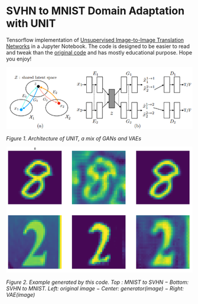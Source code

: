 # SVHN to MNIST Domain Adaptation with UNIT

Tensorflow implementation of [Unsupervised Image-to-Image Translation Networks](https://arxiv.org/pdf/1703.10593.pdf) in a Jupyter Notebook. The code is designed to be easier to read and tweak than the [original code](https://github.com/mingyuliutw/UNIT) and has mostly educational purpose. Hope you enjoy!

![](https://github.com/artix41/UNIT-mnist-svhn/blob/master/screenshots/architecture.png)

*Figure 1. Architecture of UNIT, a mix of GANs and VAEs*

![](https://github.com/artix41/UNIT-mnist-svhn/blob/master/screenshots/example-01.png)

*Figure 2. Example generated by this code. Top : MNIST to SVHN − Bottom: SVHN to MNIST. Left: original image − Center: generator(image)  − Right: VAE(image)*

